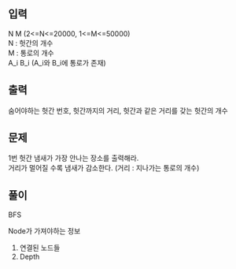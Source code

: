 ## 입력

N M (2<=N<=20000, 1<=M<=50000)  
N : 헛간의 개수  
M : 통로의 개수  
A_i B_i (A_i와 B_i에 통로가 존재)

## 출력

숨어야하는 헛간 번호, 헛간까지의 거리, 헛간과 같은 거리를 갖는 헛간의 개수

## 문제

1번 헛간 냄새가 가장 안나는 장소를 출력해라.  
거리가 멀어질 수록 냄새가 감소한다.
(거리 : 지나가는 통로의 개수)

## 풀이

BFS

Node가 가져야하는 정보

1. 연결된 노드들
2. Depth
